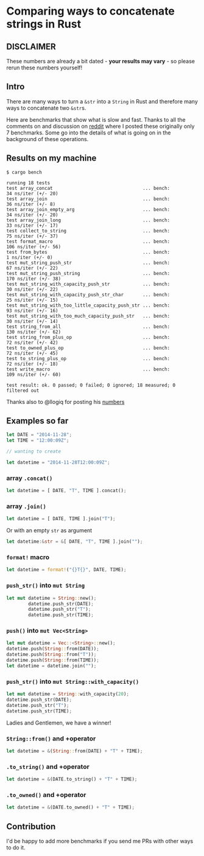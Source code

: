 # Comparing ways to concatenate strings in Rust

## DISCLAIMER

These numbers are already a bit dated - **your results may vary** - so please rerun these numbers yourself!

## Intro

There are many ways to turn a `&str` into a `String` in Rust and therefore many ways to concatenate two `&str`s.

Here are benchmarks that show what is slow and fast.
Thanks to all the comments on and discussion on [reddit](https://www.reddit.com/r/rust/comments/48fmta/seven_ways_to_concatenate_strings_in_rust_the/) where I posted these originally only 7 benchmarks. Some go into the details of what is going on in the background of these operations.

## Results on my machine

```
$ cargo bench

running 18 tests
test array_concat                                 ... bench:          34 ns/iter (+/- 20)
test array_join                                   ... bench:          36 ns/iter (+/- 8)
test array_join_empty_arg                         ... bench:          34 ns/iter (+/- 20)
test array_join_long                              ... bench:          33 ns/iter (+/- 17)
test collect_to_string                            ... bench:          75 ns/iter (+/- 37)
test format_macro                                 ... bench:         106 ns/iter (+/- 56)
test from_bytes                                   ... bench:           1 ns/iter (+/- 0)
test mut_string_push_str                          ... bench:          67 ns/iter (+/- 22)
test mut_string_push_string                       ... bench:         170 ns/iter (+/- 38)
test mut_string_with_capacity_push_str            ... bench:          30 ns/iter (+/- 22)
test mut_string_with_capacity_push_str_char       ... bench:          25 ns/iter (+/- 15)
test mut_string_with_too_little_capacity_push_str ... bench:          93 ns/iter (+/- 16)
test mut_string_with_too_much_capacity_push_str   ... bench:          30 ns/iter (+/- 14)
test string_from_all                              ... bench:         130 ns/iter (+/- 62)
test string_from_plus_op                          ... bench:          72 ns/iter (+/- 42)
test to_owned_plus_op                             ... bench:          72 ns/iter (+/- 45)
test to_string_plus_op                            ... bench:          72 ns/iter (+/- 18)
test write_macro                                  ... bench:         109 ns/iter (+/- 60)

test result: ok. 0 passed; 0 failed; 0 ignored; 18 measured; 0 filtered out

```

Thanks also to @llogiq for posting his [numbers](https://github.com/hoodie/concatenation_benchmarks-rs/pull/2#issuecomment-192680412)

## Examples so far


```rust
let DATE = "2014-11-28";
let TIME = "12:00:09Z";

// wanting to create

let datetime = "2014-11-28T12:00:09Z";

```


### array `.concat()`

```rust
let datetime = [ DATE, "T", TIME ].concat();
```



### array `.join()`

```rust
let datetime = [ DATE, TIME ].join("T");
```



Or with an empty `str` as argument

```rust
let datetime:&str = &[ DATE, "T", TIME ].join("");
```



### `format!` macro


```rust
let datetime = format!("{}T{}", DATE, TIME);
```



### `push_str()` into `mut String`

```rust
let mut datetime = String::new();
        datetime.push_str(DATE);
        datetime.push_str("T");
        datetime.push_str(TIME);
```



### `push()` into `mut Vec<String>`

```rust
let mut datetime = Vec::<String>::new();
datetime.push(String::from(DATE));
datetime.push(String::from("T"));
datetime.push(String::from(TIME));
let datetime = datetime.join("");
```



### `push_str()` into `mut String::with_capacity()`

```rust
let mut datetime = String::with_capacity(20);
datetime.push_str(DATE);
datetime.push_str("T");
datetime.push_str(TIME);
```

Ladies and Gentlemen, we have a winner!



### `String::from()` and +operator

```rust
let datetime = &(String::from(DATE) + "T" + TIME);
```



### `.to_string()` and +operator


```rust
let datetime = &(DATE.to_string() + "T" + TIME);
```



### `.to_owned()` and +operator

```rust
let datetime = &(DATE.to_owned() + "T" + TIME);
```

## Contribution

I'd be happy to add more benchmarks if you send me PRs with other ways to do it.



